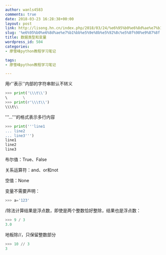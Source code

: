 ```yaml
---
author: wanls4583
comments: true
date: 2018-03-23 16:28:38+00:00
layout: post
link: http://lisong.hn.cn/index.php/2018/03/24/%e6%95%b0%e6%8d%ae%e7%b1%bb%e5%9e%8b%e5%92%8c%e5%8f%98%e9%87%8f/
slug: '%e6%95%b0%e6%8d%ae%e7%b1%bb%e5%9e%8b%e5%92%8c%e5%8f%98%e9%87%8f'
title: 数据类型和变量
wordpress_id: 504
categories:
- 廖雪峰python教程学习笔记

tags:
- 廖雪峰python教程学习笔记

---
```


用r''表示''内部的字符串默认不转义

```python
>>> print('\\\t\\')
\       \
>>> print(r'\\\t\\')
\\\t\\
```

'''...'''的格式表示多行内容

```python
>>> print('''line1
... line2
... line3''')
line1
line2
line3
```

布尔值：True、False

关系运算符：and、or和not

空值：None

变量不需要声明：
```python
>>> a='123'
```

/除法计算结果是浮点数，即使是两个整数恰好整除，结果也是浮点数：
```python
>>> 9 / 3
3.0
```

地板除//，只保留整数部分
```python
>>> 10 // 3
3
